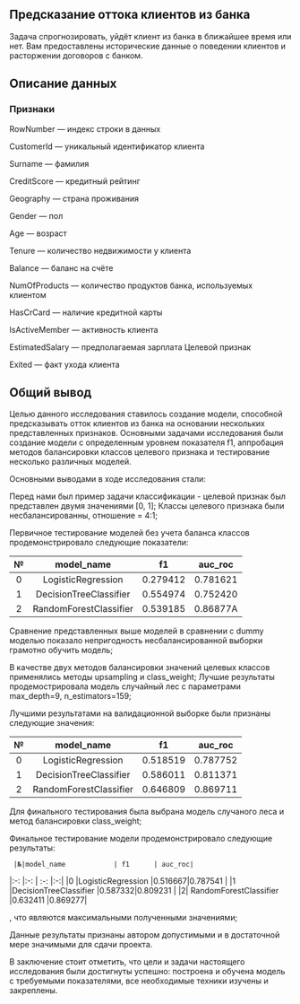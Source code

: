 
## Предсказание оттока клиентов из банка

Задача спрогнозировать, уйдёт клиент из банка в ближайшее время или нет. Вам предоставлены исторические данные о поведении клиентов и расторжении договоров с банком.

## Описание данных

### Признаки

RowNumber — индекс строки в данных

CustomerId — уникальный идентификатор клиента

Surname — фамилия

CreditScore — кредитный рейтинг

Geography — страна проживания 

Gender — пол

Age — возраст

Tenure — количество недвижимости у клиента

Balance — баланс на счёте

NumOfProducts — количество продуктов банка, используемых клиентом

HasCrCard — наличие кредитной карты

IsActiveMember — активность клиента

EstimatedSalary — предполагаемая зарплата Целевой признак

Exited — факт ухода клиента

## Общий вывод

Целью данного исследования ставилось создание модели, способной предсказывать отток клиентов из банка на основании нескольких представленных признаков. Основными задачами исследования были создание модели с определенным уровнем показателя f1, аппробация методов балансировки классов целевого признака и тестирование несколько различных моделей.

Основными выводами в ходе исследования стали:

Перед нами был пример задачи классификации - целевой признак был представлен двумя значениями [0, 1]; Классы целевого признака были несбалансированны, отношение = 4:1; 

Первичное тестирование моделей без учета баланса классов продемонстрировало следующие показатели:


|№|model_name	              |f1     |auc_roc|
|:-: |:-: | :-: |:-:|
|0 |LogisticRegression     |0.279412 |0.781621| 
|1 |DecisionTreeClassifier |0.554974 |0.752420 |
|2| RandomForestClassifier |0.539185 |0.86877A|

Сравнение представленных выше моделей в сравнении с dummy моделью показало непригодность несбалансированной выборки грамотно обучить модель;

В качестве двух методов балансировки значений целевых классов применялись методы upsampling и class_weight; Лучшие результаты продемострировала модель случайный лес с параметрами max_depth=9, n_estimators=159; 

Лучшими результатами на валидационной выборке были признаны следующие значения:

|№|model_name	              |f1     |auc_roc|
|:-: |:-: | :-: |:-:|
|0 |LogisticRegression     |0.518519|0.787752 | 
|1 |DecisionTreeClassifier |0.586011 |0.811371 |
|2| RandomForestClassifier |0.646809  |0.869711|

Для финального тестирования была выбрана модель случаного леса и метод балансировки class_weight;

Финальное тестирование модели продемонстрировало следующие результаты:

     |№|model_name	          | f1	    | auc_roc|
|:-: |:-: | :-: |:-:|
|0 |LogisticRegression     |0.516667|0.787541 | 
|1 |DecisionTreeClassifier |0.587332|0.809231  |
|2| RandomForestClassifier |0.632411  |0.869277|

, что являются максимальными полученными значениями;

Данные результаты признаны автором допустимыми и в достаточной мере значимыми для сдачи проекта.

В заключение стоит отметить, что цели и задачи настоящего исследования были достигнуты успешно: построена и обучена модель с требуемыми показателями, все необходимые техники изучены и закреплены.
